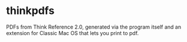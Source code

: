 # thinkpdfs
PDFs from Think Reference 2.0, generated via the program itself and an extension for Classic Mac OS that lets you print to pdf.
